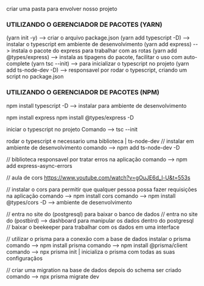 criar uma pasta para envolver nosso projeto

### UTILIZANDO O GERENCIADOR DE PACOTES (YARN)

(yarn init -y) --> criar o arquivo package.json
(yarn add typescript -D) --> instalar o typescript em ambiente de desenvolvimento
(yarn add express) --> instala o pacote do express para trabalhar com as rotas
(yarn add @types/express) --> instala as tipagens do pacote, facilitar o uso com auto-complete
(yarn tsc --init) --> para inicializar o typescript no projeto
(yarn add ts-node-dev -D) --> responsavel por rodar o typescript, criando um script no package.json 



### UTILIZANDO O GERENCIADOR DE PACOTES (NPM)

npm install typescript -D --> instalar para ambiente de desenvolvimento

npm install express
npm install @types/express -D

iniciar o typescript no projeto
Comando --> tsc --init

rodar o typescript
e necessario uma biblioteca | ts-node-dev
// instalar em ambiente de desenvolvimento
comando --> npm add ts-node-dev -D

// biblioteca responsavel por tratar erros na aplicação
comando --> npm add express-async-errors

// aula de cors
https://www.youtube.com/watch?v=gOuJE6d_l-U&t=553s

// instalar o cors para permitir que qualquer pessoa possa fazer requisições na aplicação
comando --> npm install cors
comando --> npm install @types/cors -D --> ambiente de desenvolvimento

// entra no site do (postgresql) para baixar o banco de dados
// entra no site do (postbird) --> dashboard para manipular os dados dentro do postgresql
// baixar o beekeeper para trabalhar com os dados em uma interface

// utilizar o prisma para a conexão com a base de dados
instalar o prisma
comando --> npm install prisma
comando --> npm install @prisma/client
comando --> npx prisma init | inicializa o prisma com todas as suas configuraçãos

// criar uma migration na base de dados depois do schema ser criado
comando --> npx prisma migrate dev
